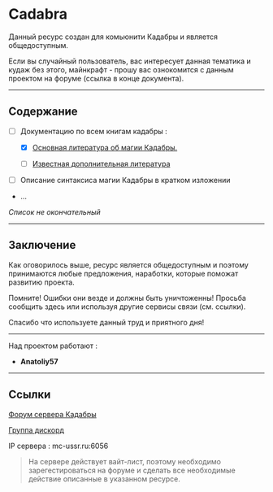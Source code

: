 # Cadabra #

Данный ресурс создан для комьюнити Кадабры и является общедоступным.

Если вы случайный пользователь, вас интересует данная тематика и кудаж без этого, майнкрафт - прошу вас ознокомится с данным проектом на форуме (ссылка в конце документа).

***

## Содержание ##

- [ ] Документацию по всем книгам кадабры :

  - [x] [Основная литература об магии Кадабры.](books/Основная_литература/navigation.md)

  - [ ] [Известная дополнительная литература](books/Дополнительная_литература/Правила_бильярда/Правила_бильярда.md)

- [ ] Описание синтаксиса магии Кадабры в кратком изложении

- ...

*Список не окончательный*

***

## Заключение ##

Как оговорилось выше, ресурс является общедоступным и поэтому принимаются любые предложения, наработки, которые поможат развитию проекта.

Помните! Ошибки они везде и должны быть уничтоженны! Просьба сообщить здесь или используя другие сервисы связи (см. ссылки).

Спасибо что используете данный труд и приятного дня!

***

Над проектом работают :

- **Anatoliy57**

***

## Ссылки ##

[Форум сервера Кадабры](http://cadabra.magicbb.ru/)

[Группа дискорд](https://discord.gg/tWwRn7W)

IP сервера : mc-ussr.ru:6056

>На сервере действует вайт-лист, поэтому необходимо зарегестироваться на форуме и сделать все необходимые действие описанные в указанном ресурсе.
